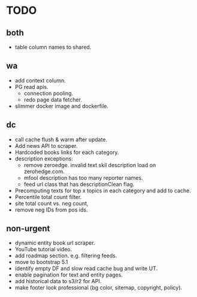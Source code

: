 # TODO

## both

- table column names to shared.

## wa
- add context column.
- PG read apis.
  - connection pooling.
  - redo page data fetcher.
- slimmer docker image and dockerfile.

## dc

- call cache flush & warm after update.
- Add news API to scraper.
- Hardcoded books links for each category.
- description exceptions:
  - remove zeroedge. invalid text skil description load on zerohedge.com.
  - mfool description has too many reporter names.
  - feed url class that has descriptionClean flag.
- Precomputing texts for top x topics in each category and add to cache.
- Percentile total count filter. 
- site total count vs. neg count, 
- remove neg IDs from pos ids.

## non-urgent

- dynamic entity book url scraper.
- YouTube tutorial video.
- add roadmap section. e.g. filtering feeds.
- move to bootstrap 5.1
- identify empty DF and slow read cache bug and write UT.
- enable pagination for text and entity pages.
- add historical data to s3/r2 for API.
- make footer look professional (bg color, sitemap, copyright, policy).
